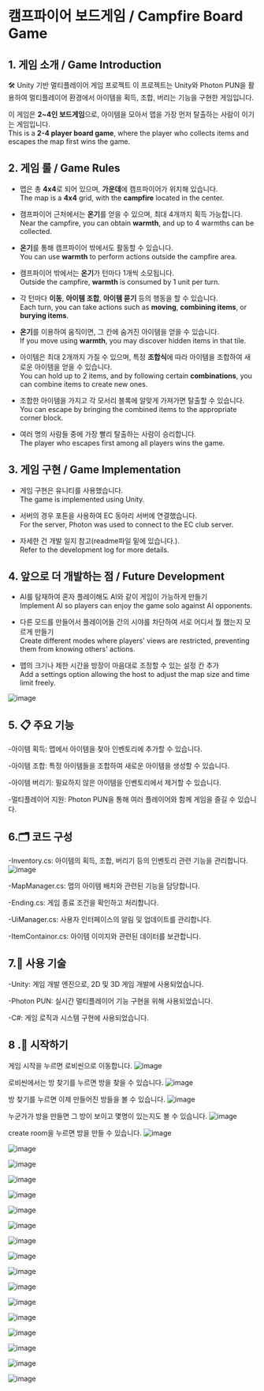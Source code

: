 # 캠프파이어 보드게임 / Campfire Board Game



## 1. 게임 소개 / Game Introduction
🛠️ Unity 기반 멀티플레이어 게임 프로젝트
이 프로젝트는 Unity와 Photon PUN을 활용하여 멀티플레이어 환경에서 아이템을 획득, 조합, 버리는 기능을 구현한 게임입니다.
  
이 게임은 **2~4인 보드게임**으로, 아이템을 모아서 맵을 가장 먼저 탈출하는 사람이 이기는 게임입니다.  
This is a **2-4 player board game**, where the player who collects items and escapes the map first wins the game.

## 2. 게임 룰 / Game Rules  
- 맵은 총 **4x4**로 되어 있으며, **가운데**에 캠프파이어가 위치해 있습니다.  
  The map is a **4x4** grid, with the **campfire** located in the center.
  
- 캠프파이어 근처에서는 **온기**를 얻을 수 있으며, 최대 4개까지 획득 가능합니다.  
  Near the campfire, you can obtain **warmth**, and up to 4 warmths can be collected.
  
- **온기**를 통해 캠프파이어 밖에서도 활동할 수 있습니다.  
  You can use **warmth** to perform actions outside the campfire area.
  
- 캠프파이어 밖에서는 **온기**가 턴마다 1개씩 소모됩니다.  
  Outside the campfire, **warmth** is consumed by 1 unit per turn.
  
- 각 턴마다 **이동**, **아이템 조합**, **아이템 묻기** 등의 행동을 할 수 있습니다.  
  Each turn, you can take actions such as **moving**, **combining items**, or **burying items**.
  
- **온기**를 이용하여 움직이면, 그 칸에 숨겨진 아이템을 얻을 수 있습니다.  
  If you move using **warmth**, you may discover hidden items in that tile.
  
- 아이템은 최대 2개까지 가질 수 있으며, 특정 **조합식**에 따라 아이템을 조합하여 새로운 아이템을 얻을 수 있습니다.  
  You can hold up to 2 items, and by following certain **combinations**, you can combine items to create new ones.
  
- 조합한 아이템을 가지고 각 모서리 블록에 알맞게 가져가면 탈출할 수 있습니다.  
  You can escape by bringing the combined items to the appropriate corner block.
  
- 여러 명의 사람들 중에 가장 빨리 탈출하는 사람이 승리합니다.  
  The player who escapes first among all players wins the game.

## 3. 게임 구현 / Game Implementation  
- 게임 구현은 유니티를 사용했습니다.  
  The game is implemented using Unity.
  
- 서버의 경우 포톤을 사용하여 EC 동아리 서버에 연결했습니다.  
  For the server, Photon was used to connect to the EC club server.
  
- 자세한 건 개발 일지 참고(readme파일 밑에 있습니다.).  
  Refer to the development log for more details.
  

## 4. 앞으로 더 개발하는 점 / Future Development  
- AI를 탐재하여 혼자 플레이해도 AI와 같이 게임이 가능하게 만들기  
  Implement AI so players can enjoy the game solo against AI opponents.
  
- 다른 모드를 만들어서 플레이어들 간의 시야를 차단하여 서로 어디서 뭘 했는지 모르게 만들기  
  Create different modes where players' views are restricted, preventing them from knowing others' actions.
  
- 맵의 크기나 제한 시간을 방장이 마음대로 조정할 수 있는 설정 칸 추가  
  Add a settings option allowing the host to adjust the map size and time limit freely.


![image](https://github.com/user-attachments/assets/2834190f-68a7-436e-9e4f-437adc3edb80)


## 5. 📋 주요 기능
-아이템 획득: 맵에서 아이템을 찾아 인벤토리에 추가할 수 있습니다.

-아이템 조합: 특정 아이템들을 조합하여 새로운 아이템을 생성할 수 있습니다.

-아이템 버리기: 필요하지 않은 아이템을 인벤토리에서 제거할 수 있습니다.

-멀티플레이어 지원: Photon PUN을 통해 여러 플레이어와 함께 게임을 즐길 수 있습니다.

## 6.🗂️ 코드 구성
-Inventory.cs: 아이템의 획득, 조합, 버리기 등의 인벤토리 관련 기능을 관리합니다.
![image](https://github.com/user-attachments/assets/b12c0af3-1c18-4dff-9529-419200a607e0)


-MapManager.cs: 맵의 아이템 배치와 관련된 기능을 담당합니다.

-Ending.cs: 게임 종료 조건을 확인하고 처리합니다.

-UiManager.cs: 사용자 인터페이스의 알림 및 업데이트를 관리합니다.

-ItemContainor.cs: 아이템 이미지와 관련된 데이터를 보관합니다.

## 7.🔧 사용 기술
-Unity: 게임 개발 엔진으로, 2D 및 3D 게임 개발에 사용되었습니다.

-Photon PUN: 실시간 멀티플레이어 기능 구현을 위해 사용되었습니다.

-C#: 게임 로직과 시스템 구현에 사용되었습니다.


## 8 .🚀 시작하기

게임 시작을 누르면 로비씬으로 이동합니다.
![image](https://github.com/user-attachments/assets/6253b407-b774-4a1c-8f8f-856f7ce80605)

로비씬에서는 방 찾기를 누르면 방을 찾을 수 있습니다.
![image](https://github.com/user-attachments/assets/61003dd0-e5db-4389-87b9-c18d8f1650e2)

방 찾기를 누르면 이제 만들어진 방들을 볼 수 있습니다.
![image](https://github.com/user-attachments/assets/72f7ccde-7acf-4227-9639-af7f8e600f03)

누군가가 방을 만들면 그 방이 보이고 몇명이 있는지도 볼 수 있습니다.
![image](https://github.com/user-attachments/assets/e8b3783b-b987-4ee9-be09-dbbf46302717)

create room을 누르면 방을 만들 수 있습니다.
![image](https://github.com/user-attachments/assets/c32aa391-cdd0-47ce-af06-d69c3ddc8c7e)

![image](https://github.com/user-attachments/assets/1d1d2431-dcc0-4227-8d11-5ee19d84e87e)

![image](https://github.com/user-attachments/assets/2eec3d46-1428-4aa8-8e17-755ce34206f7)

![image](https://github.com/user-attachments/assets/bfac0ad3-42f5-4e2d-9de8-e61610178e06)

![image](https://github.com/user-attachments/assets/c653c262-601b-4863-8fc1-8de833f42520)

![image](https://github.com/user-attachments/assets/20d09673-531c-418a-96ba-e90beff08b6c)

![image](https://github.com/user-attachments/assets/58415de2-8b0e-4eb3-813c-23c0eb3d3061)

![image](https://github.com/user-attachments/assets/10012472-1955-421a-a105-ec0fa12cfa90)

![image](https://github.com/user-attachments/assets/75357961-2653-43f0-9061-288227742689)

![image](https://github.com/user-attachments/assets/4e2426a1-6ab7-4b40-8fb3-7d6685290471)

![image](https://github.com/user-attachments/assets/0465f517-2e1f-4561-8718-b730d301aa71)

![image](https://github.com/user-attachments/assets/8095b085-199d-4bb3-8fa9-5a59df4b6a56)

![image](https://github.com/user-attachments/assets/a841194e-2793-4a5b-a1db-f2ee4d552d5c)

![image](https://github.com/user-attachments/assets/64a48d84-91f5-490b-8cf3-a461e82d6625)

![image](https://github.com/user-attachments/assets/af81e5dd-af29-4a68-a1e7-e1477a117d3c)

![image](https://github.com/user-attachments/assets/86e6a3ef-f3ad-4a17-83ef-9260329f4ae5)

![image](https://github.com/user-attachments/assets/e6dd22e7-d083-4c8b-9481-437736836f01)

















